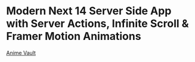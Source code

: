 # Modern Next 14 Server Side App with Server Actions, Infinite Scroll & Framer Motion Animations

[Anime Vault](https://anime-vault-saroyangor.vercel.app/)